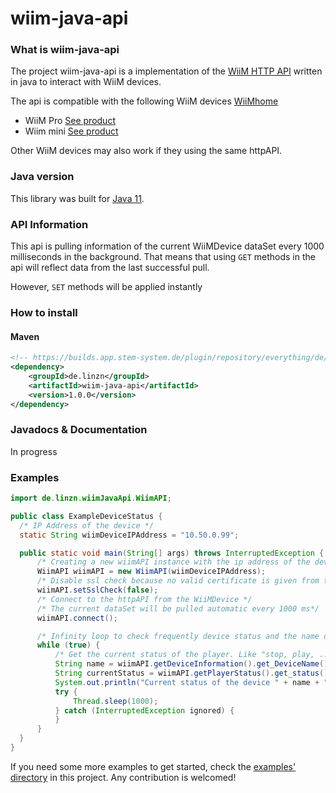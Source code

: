 # wiim-java-api

### What is wiim-java-api
The project wiim-java-api is a implementation of the [WiiM HTTP API](https://www.wiimhome.com/pdf/HTTP%20API%20for%20WiiM%20Mini.pdf) written in java to interact with WiiM devices.

The api is compatible with the following WiiM devices [WiiMhome](https://www.wiimhome.com/) 

- WiiM Pro  [See product](https://www.wiimhome.com/WiiMPro/Overview) 
- Wiim mini [See product](https://www.wiimhome.com/WiiMMini/Overview) 

Other WiiM devices may also work if they using the same httpAPI.
### Java version

This library was built for [Java 11](https://openjdk.java.net/projects/jdk/11/).


### API Information
This api is pulling information of the current WiiMDevice dataSet every 1000 milliseconds in the background. That means that using `GET` methods in the api will reflect data from the last successful pull.

However, `SET` methods will be applied instantly

### How to install

#### Maven

```xml
<!-- https://builds.app.stem-system.de/plugin/repository/everything/de/linzn/wiim-java-api/ -->
<dependency>
    <groupId>de.linzn</groupId>
    <artifactId>wiim-java-api</artifactId>
    <version>1.0.0</version>
</dependency>
```


### Javadocs & Documentation
In progress


### Examples
  ```java
import de.linzn.wiimJavaApi.WiimAPI;

public class ExampleDeviceStatus {
    /* IP Address of the device */
    static String wiimDeviceIPAddress = "10.50.0.99";

    public static void main(String[] args) throws InterruptedException {
        /* Creating a new wiimAPI instance with the ip address of the device */
        WiimAPI wiimAPI = new WiimAPI(wiimDeviceIPAddress);
        /* Disable ssl check because no valid certificate is given from the wiiMDevice by default */
        wiimAPI.setSslCheck(false);
        /* Connect to the httpAPI from the WiiMDevice */
        /* The current dataSet will be pulled automatic every 1000 ms*/
        wiimAPI.connect();

        /* Infinity loop to check frequently device status and the name of the device */
        while (true) {
            /* Get the current status of the player. Like "stop, play, ..."*/
            String name = wiimAPI.getDeviceInformation().get_DeviceName();
            String currentStatus = wiimAPI.getPlayerStatus().get_status();
            System.out.println("Current status of the device " + name + " is " + currentStatus);
            try {
                Thread.sleep(1000);
            } catch (InterruptedException ignored) {
            }
        }
    }
}
  ```

If you need some more examples to get started, check
the [examples' directory](https://github.com/LinzN/wiim-java-api/tree/master/src/main/java/examples) in this project.
Any contribution is welcomed!
